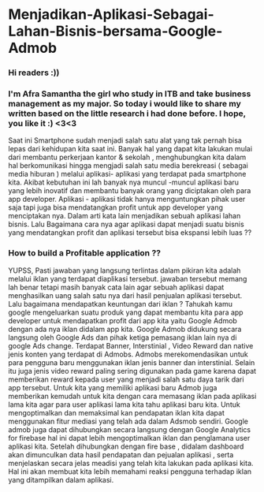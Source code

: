 # Menjadikan-Aplikasi-Sebagai-Lahan-Bisnis-bersama-Google-Admob
### Hi readers :))
### I'm Afra Samantha the girl who study in ITB and take business management as my major. So today i would like to share my written based on the little research i had done before. I hope,  you like it :) <3<3
Saat ini Smartphone sudah menjadi salah satu alat yang tak pernah bisa lepas dari kehidupan kita saat ini. Banyak hal yang dapat kita lakukan mulai dari membantu perkerjaan kantor & sekolah , menghubungkan kita dalam hal berkomunikasi hingga mengjadi salah satu media berekreasi ( sebagai media hiburan ) melalui aplikasi- aplikasi yang terdapat pada smartphone kita.  Akibat kebutuhan ini lah banyak nya muncul -muncul aplikasi baru yang lebih inovatif dan membantu banyak orang yang diciptakan oleh para app developer. Aplikasi - aplikasi tidak hanya menguntungkan pihak user saja tapi juga bisa mendatangkan profit untuk app developer yang menciptakan nya. Dalam arti kata lain menjadikan sebuah aplikasi lahan bisnis. Lalu Bagaimana cara nya agar aplikasi dapat menjadi suatu bisnis yang mendatangkan profit dan aplikasi tersebut bisa ekspansi lebih luas ??
  ### How to build a Profitable application ??
  YUPSS, Pasti jawaban yang langsung terlintas dalam pikiran kita adalah melalui iklan yang terdapat diaplikasi tersebut. jawaban tersebut memang lah benar tetapi masih banyak cata lain agar sebuah aplikasi dapat menghasilkan uang salah satu nya dari hasil penjualan aplikasi tersebut. Lalu bagaimana mendapatkan keuntungan dari iklan ? 
  Tahukah kamu google mengeluarkan suatu produk yang dapat membantu kita para app developer untuk mendapatkan profit dari app kita yaitu Google Admob dengan ada nya iklan didalam app kita. Google Admob didukung secara langsung oleh Google Ads dan pihak ketiga pemasang iklan lain nya di google Ads change. Terdapat Banner, Interstinial , Video Reward dan native jenis konten yang terdapat di Admobs. Admobs merekomendasikan untuk para pengguna baru menggunakan iklan jenis banner dan interstinial. Selain itu juga jenis video reward paling sering digunakan pada game karena dapat memberikan reward kepada user yang menjadi salah satu daya tarik dari app tersebut. 
  Untuk kita yang memiliki aplikasi baru Admob juga memberikan kemudah untuk kita dengan cara memasang iklan pada aplikasi lama kita agar para user aplikasi lama kita tahu aplikasi baru kita. Untuk mengoptimalkan dan memaksimal kan pendapatan iklan kita dapat menggunakan fitur mediasi yang telah ada dalam Adsmob sendiri. 
  Google admob juga dapat dihubungkan secara langsung dengan Google Analytics for firebase hal ini dapat lebih mengoptimalkan iklan dan penglamana user aplikasi kita. Setelah dihubungkan dengan fire base , didalam dashboard akan dimunculkan data hasil pendapatan dan pejualan aplikasi , serta menjelaskan secara jelas meadisi yang telah kita lakukan pada aplikasi kita. Hal ini akan membuat kita lebih memahami reaksi pengguna terhadap iklan yang ditampilkan dalam aplikasi.
